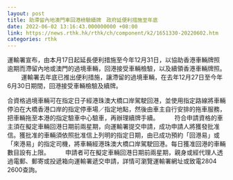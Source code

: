 ```yaml
---
layout: post
title: 助滯留內地澳門車回港檢驗續牌　政府延便利措施至年底
date: 2022-06-02 13:16:43.000000000 +08:00
link: https://news.rthk.hk/rthk/ch/component/k2/1651330-20220602.htm
categories: rthk
---
```


運輸署宣布，由本月17日起延長便利措施至今年12月31日，以協助香港車輛牌照逾期而滯留內地或澳門的過境車輛，回港接受車輛檢驗，以及續領香港車輛牌照。
　　 
運輸署去年底已推出便利措施，讓滯留的過境車輛，在去年12月27日至今年6月30日期間，回港接受車輛檢驗及續牌。

合資格過境車輛可在指定日子經港珠澳大橋口岸駕駛回港，並使用指定路線將車輛停泊在大橋香港口岸的指定停車場／指定地點，然後由車主自行安排的拖車服務，把車輛拖至本港的指定驗車中心驗車，再辦理續牌手續。
　　 
符合申請資格的車主須在擬定車輛回港日期前兩星期，向運輸署提交申請，成功申請人將獲發批准信。獲批准的車輛須依照批准信上列明的指定日期，由已成功預約「回港易」或「來港易」的指定司機，將車輛經港珠澳大橋口岸駕駛回港。每日獲准回港的車輛數目設有上限。
　　 
申請者可在擬定車輛回港日期前兩星期，親身或經代理人透過電郵、郵寄或投遞箱向運輸署遞交申請，詳情可瀏覽運輸署網址或致電2804 2600查詢。
